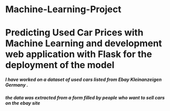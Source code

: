 # Machine-Learning-Project
<h1>Predicting Used Car Prices with Machine Learning and development web application with Flask for the deployment of the model</h1>
<h5>I have worked on a dataset of used cars listed from Ebay Kleinanzeigen Germany .</h5>
<h5>the data was extracted from a form filled by people who want to sell cars on the ebay site</h5>
